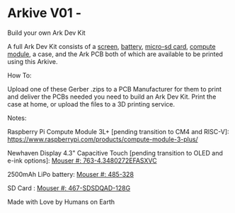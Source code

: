# Arkive V01 - 
Build your own Ark Dev Kit

A full Ark Dev Kit consists of a [screen](https://mou.sr/3QI0UAi), [battery](https://mou.sr/3QJygi1), [micro-sd card](https://mou.sr/3WlwoNI), [compute module](https://www.raspberrypi.com/products/compute-module-3-plus/), a case, and the Ark PCB both of which are available to be printed using this Arkive.

How To:

Upload one of these Gerber .zips to a PCB Manufacturer for them to print and deliver the PCBs needed you need to build an Ark Dev Kit. Print the case at home, or upload the files to a 3D printing service.

Notes:

Raspberry Pi Compute Module 3L+ [pending transition to CM4 and RISC-V]:
https://www.raspberrypi.com/products/compute-module-3-plus/

Newhaven Display 4.3" Capacitive Touch [pending transition to OLED and e-ink options]:
[Mouser #: 763-4.3480272EFASXVC](https://mou.sr/3QI0UAi)

2500mAh LiPo battery:
[Mouser #: 485-328](https://mou.sr/3QJygi1)

SD Card :
[Mouser #: 467-SDSDQAD-128G](https://mou.sr/3WlwoNI)

Made with Love by Humans on Earth
